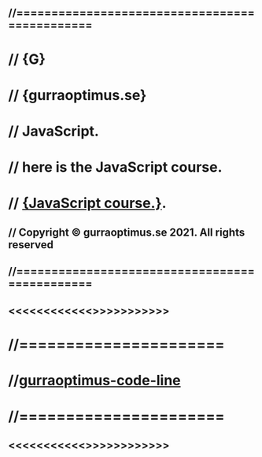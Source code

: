 ## //==============================================
#  // {G}
#  // {gurraoptimus.se}
#  // JavaScript.
#  // here is the JavaScript course.
#  // [{JavaScript course.}](https://bit.ly/3q1qvql).
##  // Copyright © gurraoptimus.se 2021. All rights reserved
## //==============================================

## <<<<<<<<<<<<>>>>>>>>>>>
# //======================
# //[gurraoptimus-code-line](gurraoptimus-code-line.md)
# //======================
## <<<<<<<<<<<>>>>>>>>>>>>
